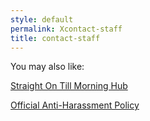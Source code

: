 ```yaml
---
style: default
permalink: Xcontact-staff
title: contact-staff
---
```

You may also like:

[Straight On Till Morning Hub](http://scp-wiki.net/sotmhub)

[Official Anti-Harassment Policy](http://scp-wiki.net/harassment-policy)
